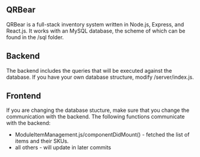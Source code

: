 ## QRBear
QRBear is a full-stack inventory system written in Node.js, Express, and React.js. It works with an MySQL database, the scheme of which can be found in the /sql folder.
## Backend
The backend includes the queries that will be executed against the database. If you have your own database structure, modify /server/index.js.
## Frontend
If you are changing the database stucture, make sure that you change the communication with the backend.
The following functions communicate with the backend:
* ModuleItemManagement.js/componentDidMount() - fetched the list of items and their SKUs.
* all others - will update in later commits